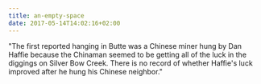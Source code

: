 ```yaml
---
title: an-empty-space
date: 2017-05-14T14:02:16+02:00
---
```

"The first reported hanging in Butte was a Chinese miner hung by Dan Haffie because the Chinaman seemed to be getting all of the luck in the diggings on Silver Bow Creek. There is no record of whether Haffie's luck improved after he hung his Chinese neighbor."
<!--more-->
